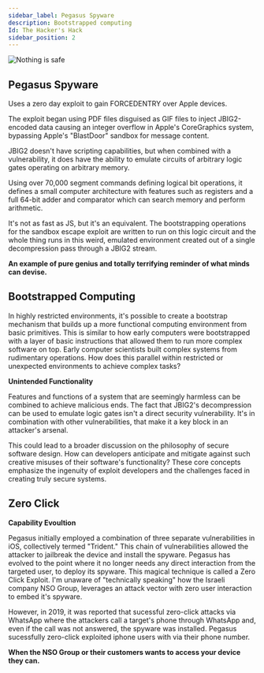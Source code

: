 ```yaml
---
sidebar_label: Pegasus Spyware
description: Bootstrapped computing 
Id: The Hacker's Hack
sidebar_position: 2
---
```


![Nothing is safe](/img/cyber.png)

## Pegasus Spyware

Uses a zero day exploit to gain FORCEDENTRY over Apple devices. 

The exploit began using PDF files disguised as GIF files to inject JBIG2-encoded data causing an integer overflow in Apple's CoreGraphics system, bypassing Apple's "BlastDoor" sandbox for message content. 

JBIG2 doesn't have scripting capabilities, but when combined with a vulnerability, it does have the ability to emulate circuits of arbitrary logic gates operating on arbitrary memory. 

Using over 70,000 segment commands defining logical bit operations, it defines a small computer architecture with features such as registers and a full 64-bit adder and comparator which can search memory and perform arithmetic. 

It's not as fast as JS, but it's an equivalent. The bootstrapping operations for the sandbox escape exploit are written to run on this logic circuit and the whole thing runs in this weird, emulated environment created out of a single decompression pass through a JBIG2 stream. 

**An example of pure genius and totally terrifying reminder of what minds can devise.**

## Bootstrapped Computing

In highly restricted environments, it's possible to create a bootstrap mechanism that builds up a more functional computing environment from basic primitives. This is similar to how early computers were bootstrapped with a layer of basic instructions that allowed them to run more complex software on top. Early computer scientists built complex systems from rudimentary operations. How does this parallel within restricted or unexpected environments to achieve complex tasks?

**Unintended Functionality**

Features and functions of a system that are seemingly harmless can be combined to achieve malicious ends. The fact that JBIG2's decompression can be used to emulate logic gates isn't a direct security vulnerability. It's in combination with other vulnerabilities, that make it a key block in an attacker's arsenal.

This could lead to a broader discussion on the philosophy of secure software design. How can developers anticipate and mitigate against such creative misuses of their software's functionality? These core concepts emphasize the ingenuity of exploit developers and the challenges faced in creating truly secure systems.

## Zero Click 

**Capability Evoultion** 

Pegasus initially employed a combination of three separate vulnerabilities in iOS, collectively termed "Trident." This chain of vulnerabilities allowed the attacker to jailbreak the device and install the spyware. Pegasus has evolved to the point where it no longer needs any direct interaction from the targeted user, to deploy its spyware. This magical technique is called a Zero Click Exploit. I'm unaware of "technically speaking" how the Israeli company NSO Group, leverages an attack vector with zero user interaction to embed it's spyware. 

However, in 2019, it was reported that sucessful zero-click attacks via WhatsApp where the attackers call a target's phone through WhatsApp and, even if the call was not answered, the spyware was installed. Pegasus sucessfully zero-click exploited iphone users with via their phone number. 

**When the NSO Group or their customers wants to access your device they can.**
